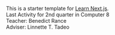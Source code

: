 This is a starter template for [Learn Next.js](https://nextjs.org/learn). \
Last Activity for 2nd quarter in Computer 8 \
Teacher: Benedict Rance \
Adviser: Linnette T. Tadeo
